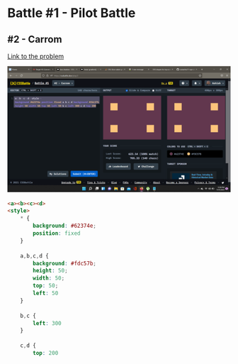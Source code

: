 # Battle #1 - Pilot Battle

## #2 - Carrom

[Link to the problem](https://cssbattle.dev/play/2)

![result](./images/2-carrom.png)

```html
<a><b><c><d>
<style>
    * {
        background: #62374e;
        position: fixed
    }

    a,b,c,d {
        background: #fdc57b;
        height: 50;
        width: 50;
        top: 50;
        left: 50
    }

    b,c {
        left: 300
    }

    c,d {
        top: 200
```
